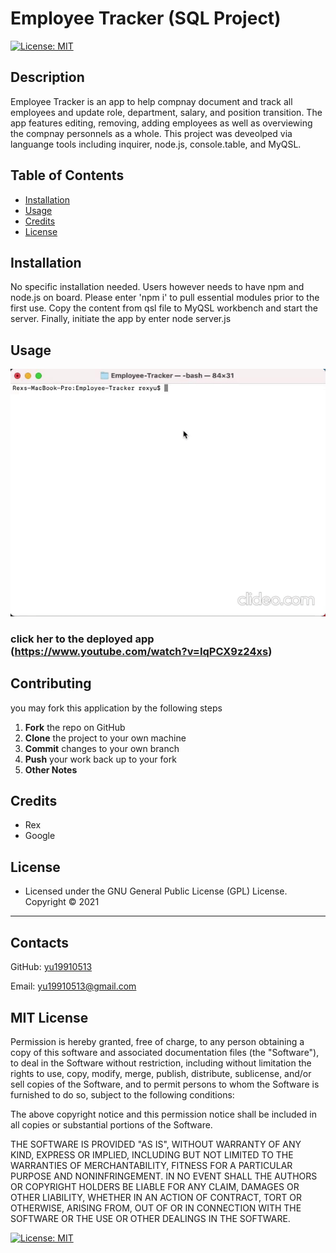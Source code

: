 # Employee Tracker (SQL Project)
[![License: MIT](https://img.shields.io/badge/License-MIT-yellow.svg)](https://opensource.org/licenses/MIT)

## Description
Employee Tracker is an app to help compnay document and track all employees and update role, department, salary, and position transition. The app features editing, removing, adding employees as well as overviewing the compnay personnels as a whole. This project was deveolped via languange tools including inquirer, node.js, console.table, and MyQSL.

## Table of Contents
- [Installation](#installation)
- [Usage](#usage)
- [Credits](#credits)
- [License](#license)

## Installation
No specific installation needed. Users however needs to have npm and node.js on board. Please enter 'npm i' to pull essential modules prior to the first use. Copy the content from qsl file to MyQSL workbench and start the server. Finally, initiate the app by enter node server.js

## Usage
![demo](img/gif.gif)
### click her to the deployed app (https://www.youtube.com/watch?v=IqPCX9z24xs)


## Contributing
you may fork this application by the following steps
 1. **Fork** the repo on GitHub
 2. **Clone** the project to your own machine
 3. **Commit** changes to your own branch
 4. **Push** your work back up to your fork
 5. **Other Notes**

## Credits
* Rex
* Google

## License
* Licensed under the GNU General Public License (GPL) License. Copyright © 2021
---
## Contacts
GitHub: [yu19910513](https://github.com/yu19910513/)

Email: [yu19910513@gmail.com](mailto:yu19910513@gmail.com)

## MIT License

Permission is hereby granted, free of charge, to any person obtaining a copy of this software and associated documentation files (the "Software"), to deal in the Software without restriction, including without limitation the rights to use, copy, modify, merge, publish, distribute, sublicense, and/or sell copies of the Software, and to permit persons to whom the Software is furnished to do so, subject to the following conditions:

The above copyright notice and this permission notice shall be included in all copies or substantial portions of the Software.

THE SOFTWARE IS PROVIDED "AS IS", WITHOUT WARRANTY OF ANY KIND, EXPRESS OR IMPLIED, INCLUDING BUT NOT LIMITED TO THE WARRANTIES OF MERCHANTABILITY, FITNESS FOR A PARTICULAR PURPOSE AND NONINFRINGEMENT. IN NO EVENT SHALL THE AUTHORS OR COPYRIGHT HOLDERS BE LIABLE FOR ANY CLAIM, DAMAGES OR OTHER LIABILITY, WHETHER IN AN ACTION OF CONTRACT, TORT OR OTHERWISE, ARISING FROM, OUT OF OR IN CONNECTION WITH THE SOFTWARE OR THE USE OR OTHER DEALINGS IN THE SOFTWARE.

[![License: MIT](https://img.shields.io/badge/License-MIT-yellow.svg)](https://opensource.org/licenses/MIT)
